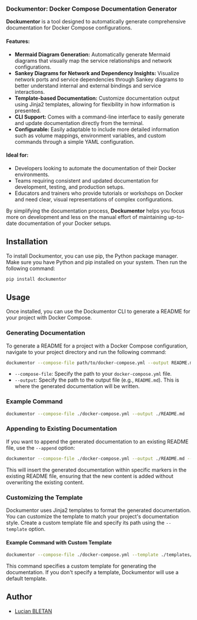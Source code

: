 ### Dockumentor: Docker Compose Documentation Generator

**Dockumentor** is a tool designed to automatically generate comprehensive documentation for Docker Compose configurations.

#### Features:
- **Mermaid Diagram Generation:** Automatically generate Mermaid diagrams that visually map the service relationships and network configurations.
- **Sankey Diagrams for Network and Dependency Insights:** Visualize network ports and service dependencies through Sankey diagrams to better understand internal and external bindings and service interactions.
- **Template-based Documentation:** Customize documentation output using Jinja2 templates, allowing for flexibility in how information is presented.
- **CLI Support:** Comes with a command-line interface to easily generate and update documentation directly from the terminal.
- **Configurable:** Easily adaptable to include more detailed information such as volume mappings, environment variables, and custom commands through a simple YAML configuration.

#### Ideal for:
- Developers looking to automate the documentation of their Docker environments.
- Teams requiring consistent and updated documentation for development, testing, and production setups.
- Educators and trainers who provide tutorials or workshops on Docker and need clear, visual representations of complex configurations.

By simplifying the documentation process, **Dockumentor** helps you focus more on development and less on the manual effort of maintaining up-to-date documentation of your Docker setups.

## Installation

To install Dockumentor, you can use pip, the Python package manager. Make sure you have Python and pip installed on your system. Then run the following command:

```bash
pip install dockumentor
```

## Usage

Once installed, you can use the Dockumentor CLI to generate a README for your project with Docker Compose.

### Generating Documentation

To generate a README for a project with a Docker Compose configuration, navigate to your project directory and run the following command:

```bash
dockumentor --compose-file path/to/docker-compose.yml --output README.md
```

- `--compose-file`: Specify the path to your `docker-compose.yml` file.
- `--output`: Specify the path to the output file (e.g., `README.md`). This is where the generated documentation will be written.

### Example Command

```bash
dockumentor --compose-file ./docker-compose.yml --output ./README.md
```

### Appending to Existing Documentation

If you want to append the generated documentation to an existing README file, use the `--append` option:

```bash
dockumentor --compose-file ./docker-compose.yml --output ./README.md --append
```

This will insert the generated documentation within specific markers in the existing README file, ensuring that the new content is added without overwriting the existing content.

### Customizing the Template

Dockumentor uses Jinja2 templates to format the generated documentation. You can customize the template to match your project's documentation style. Create a custom template file and specify its path using the `--template` option.

#### Example Command with Custom Template

```bash
dockumentor --compose-file ./docker-compose.yml --template ./templates/dockumentor_compose.md --output ./README.md
```

This command specifies a custom template for generating the documentation. If you don't specify a template, Dockumentor will use a default template.

## Author

- [Lucian BLETAN](https://github.com/exaluc)